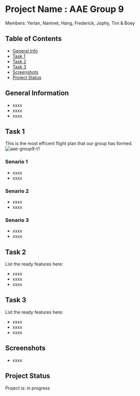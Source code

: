
# Project Name : AAE Group 9
>
Members: Yerlan, Namnet, Hang, Frederick, Jophy, Tim & Boey

## Table of Contents
* [General Info](#general-information)
* [Task 1](#task-1)
* [Task 2](#task-2)
* [Task 3](#task-3)
* [Screenshots](#screenshots)
* [Project Status](#project-status)


## General Information
- xxxx
- xxxx
- xxxx


## Task 1
This is the most efficent flight plan that our group has formed.
![aae-group9-t1](https://user-images.githubusercontent.com/116061877/199170954-d8a1ef5b-f931-48d7-8652-bfb87ee3e0df.jpg)
### Senario 1
- xxxx
- xxxx

### Senario 2
- xxxx
- xxxx

### Senario 3
- xxxx
- xxxx


## Task 2
List the ready features here:
- xxxx
- xxxx
- xxxx


## Task 3
List the ready features here:
- xxxx
- xxxx
- xxxx


## Screenshots
- xxxx

## Project Status
Project is: in progress

